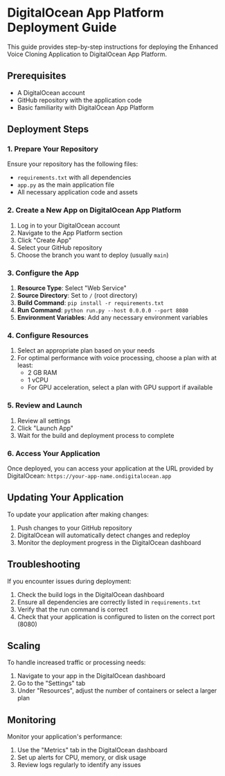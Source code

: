 # DigitalOcean App Platform Deployment Guide

This guide provides step-by-step instructions for deploying the Enhanced Voice Cloning Application to DigitalOcean App Platform.

## Prerequisites

- A DigitalOcean account
- GitHub repository with the application code
- Basic familiarity with DigitalOcean App Platform

## Deployment Steps

### 1. Prepare Your Repository

Ensure your repository has the following files:
- `requirements.txt` with all dependencies
- `app.py` as the main application file
- All necessary application code and assets

### 2. Create a New App on DigitalOcean App Platform

1. Log in to your DigitalOcean account
2. Navigate to the App Platform section
3. Click "Create App"
4. Select your GitHub repository
5. Choose the branch you want to deploy (usually `main`)

### 3. Configure the App

1. **Resource Type**: Select "Web Service"
2. **Source Directory**: Set to `/` (root directory)
3. **Build Command**: `pip install -r requirements.txt`
4. **Run Command**: `python run.py --host 0.0.0.0 --port 8080`
5. **Environment Variables**: Add any necessary environment variables

### 4. Configure Resources

1. Select an appropriate plan based on your needs
2. For optimal performance with voice processing, choose a plan with at least:
   - 2 GB RAM
   - 1 vCPU
   - For GPU acceleration, select a plan with GPU support if available

### 5. Review and Launch

1. Review all settings
2. Click "Launch App"
3. Wait for the build and deployment process to complete

### 6. Access Your Application

Once deployed, you can access your application at the URL provided by DigitalOcean:
`https://your-app-name.ondigitalocean.app`

## Updating Your Application

To update your application after making changes:

1. Push changes to your GitHub repository
2. DigitalOcean will automatically detect changes and redeploy
3. Monitor the deployment progress in the DigitalOcean dashboard

## Troubleshooting

If you encounter issues during deployment:

1. Check the build logs in the DigitalOcean dashboard
2. Ensure all dependencies are correctly listed in `requirements.txt`
3. Verify that the run command is correct
4. Check that your application is configured to listen on the correct port (8080)

## Scaling

To handle increased traffic or processing needs:

1. Navigate to your app in the DigitalOcean dashboard
2. Go to the "Settings" tab
3. Under "Resources", adjust the number of containers or select a larger plan

## Monitoring

Monitor your application's performance:

1. Use the "Metrics" tab in the DigitalOcean dashboard
2. Set up alerts for CPU, memory, or disk usage
3. Review logs regularly to identify any issues

